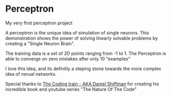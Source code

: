 # Perceptron
My very first perceptron project


A perceptron is the unique idea of simulation of single neurons.
This demonstration shows the power of solving linearly solvable problems by creating a "Single Neuron Brain".

The training data is a set of 2D points ranging from -1 to 1. 
The Perceptron is able to converge on zero mistakes after only 10 "examples"

I love this idea, and its definitly a steping stone towards the more complex idea of nerual networks.


Special thanks to [The Coding train - AKA Daniel Shiffman](https://github.com/shiffman/thecodingtrain.com) for creating his incredible book and youtube series "The Nature Of The Code"

